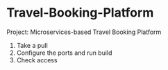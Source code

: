 # Travel-Booking-Platform
Project: Microservices-based Travel Booking Platform

1. Take a pull
2. Configure the ports and run build
3. Check access